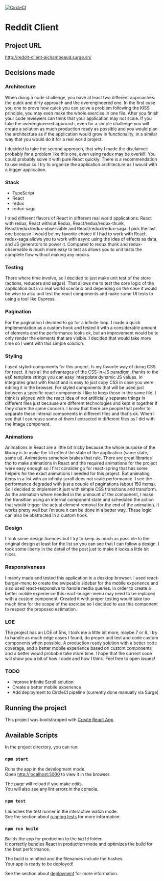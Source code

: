 [![CircleCI](https://circleci.com/gh/ajchambeaud/reddit-client.svg?style=shield)](https://circleci.com/gh/ajchambeaud/reddit-client)


# Reddit Client


## Project URL

http://reddit-client-ajchambeaud.surge.sh/

## Decisions made

### Architecture

When doing a code challenge, you have at least two different approaches: the quick and dirty approach and the overengineered one. In the first case you one to prove how quick you can solve a problem following the KISS principle, you may even make the whole exercise in one file. After you finish your code reviewers can think that your application may not scale. If you take the overengineered approach, even for a simple challenge you will create a solution as much production ready as possible and you would plan the architecture as if the application would grow in functionality, in a similar way that you would do it for a real world project.

I decided to take the second approach, that why I made the disclaimer: probably for a problem like this one, even using redux may be overkill. You could probably solve it with pure React quickly. There is a recommendation to use redux so I try to organize the application architecture as I would with a bigger application. 


### Stack

- TypeScript
- React
- redux
- redux-saga

I tried different flavors of React in different real world applications: React with redux, React without Redux, React/redux/redux-thunk, React/redux/redux-observable and React/redux/redux-saga. I pick the last one because I would be my favorite choice if I had to work with React. redux-saga allows you to work with async using the idea of effects as data, and JS generators to power it. Compared to redux thunk and redux-observable is much more easy to test as allows you to unit tests the complete flow without making any mocks. 

### Testing

There where time involve, so I decided to just make unit test of the store (actions, reducers and sagas). That allows me to test the core logic of the application but in a real world scenario and depending on the case it would be wise to also unit test the react components and make some UI tests to using a tool like Cypress. 

### Pagination

For the pagination I decided to go for a infinite loop. I made a quick implementation as a custom hook and tested it with a considerable amount of elements and the performance looks ok, but an improvement would be to only render the elements that are visible. I decided that would take more time so I went with this simple solution.

### Styling

I used styled-components for this project. Is my favorite way of doing CSS for react. It has all the advantages of the CSS-in-JS paradigm, thanks to the es6 template strings you can easy interpolate dynamic JS values. In integrates great with React and is easy to just copy CSS in case you were editing it in the browser. For styled components that will be used just between a specific react components I like to keep those in the same file. I think is aligned with the react idea of not artificially separate things in different files just because are different technologies and kept in together if they share the same concern. I know that there are people that prefer to separate these internal components in different files and that's ok. When I see that I can reuse some of them I extracted in different files as I did with the Image component.

### Animations

Animations in React are a little bit tricky because the whole purpose of the library is to make the UI reflect the state of the application (same state, same ui). Animations somehow brakes that rule. There are great libraries tho to make animations in React and the required animations for the project were easy enough so I first consider go for react-spring that has some helpers for the exact animations I needed for this project. But animating items in a list with an infinity scroll does not scale performance. I see the performance degraded with just a couple of paginations (about 150 items). So I decided to implement it just with simple CSS transitions and transform. As the animation where needed in the unmount of the component, I make the transition using an internal component state and scheduled the action that would trigger the actual element removal for the end of the animation. It works pretty well but I’m sure it can be done in a better way. These logic can also be abstracted in a custom hook.

### Design

I took some design licences but I try to keep as much as possible to the original design at least for the list so you can see that I can follow a design. I took some liberty in the detail of the post just to make it looks a little bit nicer.

### Responsiveness

I mainly made and tested this application in a desktop browser. I used react-burger-menu to create the swipeable sidebar for the mobile experience and also used react-responsive to handle media queries. In order to create a better mobile experience this react-burger-menu may need to be replaced with a custom component. Created it with proper testing would take too much time for the scope of the exercise so I decided to use this component to respect the proposed estimation.

### LOE

The project has an LOE of 5hs, I took me a little bit more, maybe 7 or 8. I try to handle as much edge cases I found, do proper unit test and code custom components when possible. A production ready solution with a better code coverage, and a better mobile experience based on custom components and a better would probable take more time. I hope that the current code will show you a bit of how I code and how I think. Feel free to open issues!

### TODO

- Improve Infinite Scroll solution
- Create a better mobile experience
- Add deployment to CircleCI pipeline (currently done manually via Surge) 


## Running the project

This project was bootstrapped with [Create React App](https://github.com/facebook/create-react-app).

## Available Scripts

In the project directory, you can run:

### `npm start`

Runs the app in the development mode.<br />
Open [http://localhost:3000](http://localhost:3000) to view it in the browser.

The page will reload if you make edits.<br />
You will also see any lint errors in the console.

### `npm test`

Launches the test runner in the interactive watch mode.<br />
See the section about [running tests](https://facebook.github.io/create-react-app/docs/running-tests) for more information.

### `npm run build`

Builds the app for production to the `build` folder.<br />
It correctly bundles React in production mode and optimizes the build for the best performance.

The build is minified and the filenames include the hashes.<br />
Your app is ready to be deployed!

See the section about [deployment](https://facebook.github.io/create-react-app/docs/deployment) for more information.
